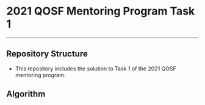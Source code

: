 # 2021 QOSF Mentoring Program Task 1
- - -
## Repository Structure
* This repository includes the solution to Task 1 of the 2021 QOSF mentoring program.

## Algorithm
